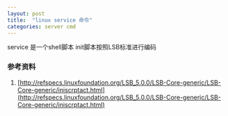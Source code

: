 ```yaml
---
layout: post
title:  "linux service 命令"
categories: server cmd
---
```


service 是一个shell脚本
init脚本按照LSB标准进行编码


### 参考资料
1. [http://refspecs.linuxfoundation.org/LSB_5.0.0/LSB-Core-generic/LSB-Core-generic/iniscrptact.html](http://refspecs.linuxfoundation.org/LSB_5.0.0/LSB-Core-generic/LSB-Core-generic/iniscrptact.html)
